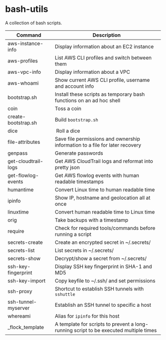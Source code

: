 # bash-utils
A collection of bash scripts.

| Command | Description |
| --- | --- |
| aws-instance-info | Display information about an EC2 instance |
| aws-profiles | List AWS CLI profiles and switch between them |
| aws-vpc-info | Display information about a VPC |
| aws-whoami | Show current AWS CLI profile, username and account info |
| bootstrap.sh | Install these scripts as temporary bash functions on an ad hoc shell |
| coin | Toss a coin |
| create-bootstrap.sh | Build `bootstrap.sh` |
| dice | Roll a dice |
| file-attributes | Save file permissions and ownership information to a file for later recovery |
| genpass | Generate passwords |
| get-cloudtrail-logs | Get AWS CloudTrail logs and reformat into pretty json |
| get-flowlog-events | Get AWS flowlog events with human readable timestamps |
| humantime | Convert Linux time to human readable time |
| ipinfo | Show IP, hostname and geolocation all at once |
| linuxtime | Convert human readable time to Linux time |
| orig | Take backups with a timestamp |
| require | Check for required tools/commands before running a script |
| secrets-create | Create an encrypted secret in ~/.secrets/ |
| secrets-list | List secrets in ~/.secrets/ |
| secrets-show | Decrypt/show a secret from ~/.secrets/ |
| ssh-key-fingerprint | Display SSH key fingerprint in SHA-1 and MD5 |
| ssh-key-import | Copy keyfile to ~/.ssh/ and set permissions |
| ssh-proxy | Shortcut to establish SSH tunnels with `sshuttle` |
| ssh-tunnel-myserver | Establish an SSH tunnel to specific a host |
| whereami | Alias for `ipinfo` for this host |
| _flock_template | A template for scripts to prevent a long-running script to be executed multiple times |
